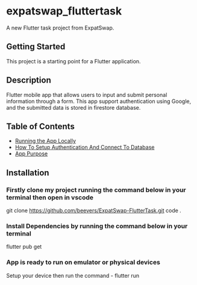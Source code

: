 # expatswap_fluttertask

A new Flutter task project from ExpatSwap.

## Getting Started

This project is a starting point for a Flutter application.

## Description

Flutter mobile app that allows users to input and submit personal information through a form. This app support authentication using Google, and the submitted data is stored in firestore database.


## Table of Contents

- [Running the App Locally](#running-the-app-locally)
- [How To Setup Authentication And Connect To Database](#how-to-setup-authentication-and-connect-to-database)
- [App Purpose](#app-purpose)

## Installation
### Firstly clone my project running the command below in your terminal then open in vscode
git clone https://github.com/beevers/ExpatSwap-FlutterTask.git
code .
### Install Dependencies by running the command below in your terminal 
flutter pub get
### App is ready to run on emulator or physical devices
Setup your device then run the command - flutter run
